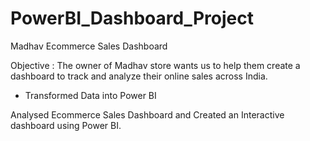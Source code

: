 # PowerBI_Dashboard_Project
Madhav Ecommerce Sales Dashboard

Objective : The owner of Madhav store wants us to help them create a dashboard to track and analyze their online sales across India.

- Transformed Data into Power BI

Analysed Ecommerce Sales Dashboard and Created an Interactive dashboard using Power BI.
